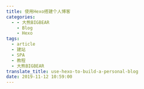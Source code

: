 ```yaml
---
title: 使用Hexo搭建个人博客
categories:
  - - 大熊BIGBEAR
    - Blog
    - Hexo
tags:
  - article
  - 建站
  - SPA
  - 教程
  - 大熊BIGBEAR
translate_title: use-hexo-to-build-a-personal-blog
date: 2019-11-12 10:59:00
---
```

<!-- <meta name="referrer" content="no-referrer" /> -->
